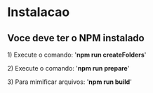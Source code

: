 <h1> Instalacao</h1>
<h2>Voce deve ter o NPM instalado</h2>
<p> 1) Execute o comando: '<b>npm run createFolders</b>'</p>
<p> 2) Execute o comando: '<b>npm run prepare</b>'</p>
<p> 3) Para mimificar arquivos: '<b>npm run build</b>'</p>
